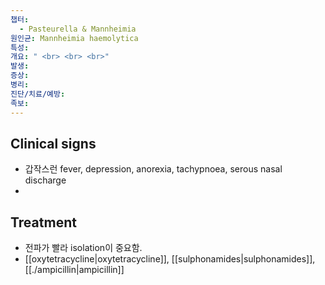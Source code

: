 ```yaml
---
챕터:
  - Pasteurella & Mannheimia
원인균: Mannheimia haemolytica
특성: 
개요: " <br> <br> <br>"
발생: 
증상: 
병리: 
진단/치료/예방: 
족보: 
---
```

## Clinical signs
- 갑작스런 fever, depression, anorexia, tachypnoea, serous nasal discharge
- 
## Treatment
- 전파가 빨라 isolation이 중요함.
- [[oxytetracycline|oxytetracycline]], [[sulphonamides|sulphonamides]], [[./ampicillin|ampicillin]]
